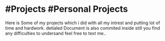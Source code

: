 # #Projects #Personal Projects

Here is Some of my projects which i did with all my intrest and putting lot of time and hardwork.
detialed Document is also commited inside still you find any difficulties to undersand feel free to text me..
